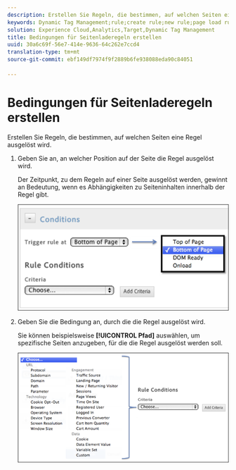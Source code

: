 ```yaml
---
description: Erstellen Sie Regeln, die bestimmen, auf welchen Seiten eine Regel ausgelöst wird.
keywords: Dynamic Tag Management;rule;create rule;new rule;page load rule
solution: Experience Cloud,Analytics,Target,Dynamic Tag Management
title: Bedingungen für Seitenladeregeln erstellen
uuid: 30a6c69f-56e7-414e-9636-64c262e7ccd4
translation-type: tm+mt
source-git-commit: ebf149df7974f9f2889b6fe938088eda90c84051

---
```



# Bedingungen für Seitenladeregeln erstellen

Erstellen Sie Regeln, die bestimmen, auf welchen Seiten eine Regel ausgelöst wird.

1. Geben Sie an, an welcher Position auf der Seite die Regel ausgelöst wird.

   Der Zeitpunkt, zu dem Regeln auf einer Seite ausgelöst werden, gewinnt an Bedeutung, wenn es Abhängigkeiten zu Seiteninhalten innerhalb der Regel gibt.

   ![](assets/conditions-page-load-rules1.png)

1. Geben Sie die Bedingung an, durch die die Regel ausgelöst wird.

   Sie können beispielsweise **[!UICONTROL Pfad]** auswählen, um spezifische Seiten anzugeben, für die die Regel ausgelöst werden soll.

   ![](assets/conditions-page-load-rules2.png)


